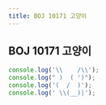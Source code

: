 ```yaml
---
title: BOJ 10171 고양이
---
```


## BOJ 10171 고양이

```javascript
console.log('\\    /\\');
console.log(" )  ( ')");
console.log('(  /  )');
console.log(' \\(__)|');
```
